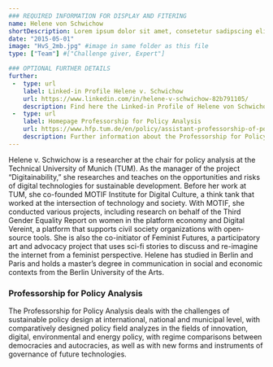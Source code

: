```yaml
---
### REQUIRED INFORMATION FOR DISPLAY AND FITERING
name: Helene von Schwichow
shortDescription: Lorem ipsum dolor sit amet, consetetur sadipscing elitr, sed diam nonumy eirmod tempor
date: "2015-05-01"
image: "HvS_2mb.jpg" #image in same folder as this file
type: ["Team"] #["Challenge giver, Expert"]

### OPTIONAL FURTHER DETAILS
further:
 -  type: url
    label: Linked-in Profile Helene v. Schwichow
    url: https://www.linkedin.com/in/helene-v-schwichow-82b791105/
    description: Find here the Linked-in Profile of Helene von Schwichow 
 -  type: url
    label: Homepage Professorship for Policy Analysis
    url: https://www.hfp.tum.de/en/policy/assistant-professorship-of-policy-analysis/
    description: Further information about the Professorship for Policy Analysis
---
```


Helene v. Schwichow is a researcher at the chair for policy analysis at the Technical University of Munich (TUM). As the manager of the project “Digitainability,” she researches and teaches on the opportunities and risks of digital technologies for sustainable development. Before her work at TUM, she co-founded MOTIF Institute for Digital Culture, a think tank that worked at the intersection of technology and society. With MOTIF, she conducted various projects, including research on behalf of the Third Gender Equality Report on women in the platform economy and Digital Vereint, a platform that supports civil society organizations with open-source tools. She is also the co-initiator of Feminist Futures, a participatory art and advocacy project that uses sci-fi stories to discuss and re-imagine the internet from a feminist perspective. Helene has studied in Berlin and Paris and holds a master’s degree in communication in social and economic contexts from the Berlin University of the Arts.


### Professorship for Policy Analysis

The Professorship for Policy Analysis deals with the challenges of sustainable policy design at international, national and municipal level, with comparatively designed policy field analyzes in the fields of innovation, digital, environmental and energy policy, with regime comparisons between democracies and autocracies, as well as with new forms and instruments of governance of future technologies.